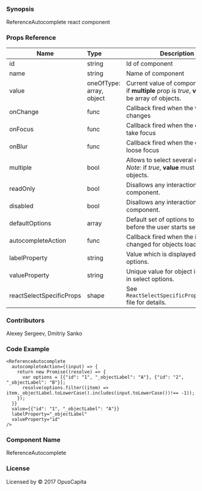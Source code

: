 ### Synopsis

ReferenceAutocomplete react component

### Props Reference

| Name                           | Type                     | Description                                                                                             |
| ------------------------------ | :----------------------  | -----------------------------------------------------------                                             |
| id                             | string                   | Id of component                                                                                         |
| name                           | string                   | Name of component                                                                                       |
| value                          | oneOfType: array, object | Current value of component. *Note*: if **multiple** prop is *true*, **value** must be array of objects. |
| onChange                       | func                     | Callback fired when the **value** changes                                                               |
| onFocus                        | func                     | Callback fired when the component take focus                                                            |
| onBlur                         | func                     | Callback fired when the component loose focus                                                           |
| multiple                       | bool                     | Allows to select several elements. *Note*: if *true*, **value** must be array of objects.               |
| readOnly                       | bool                     | Disallows any interaction with the component.                                                           |
| disabled                       | bool                     | Disallows any interaction with the component.                                                           |
| defaultOptions                 | array                    | Default set of options to show before the user starts searching.
| autocompleteAction             | func                     | Callback fired when the input text is changed for objects loading.                                      |
| labelProperty                  | string                   | Value which is displayed in select options.                                                             |
| valueProperty                  | string                   | Unique value for object identifying in select options.                                                  |
| reactSelectSpecificProps       | shape                    | See `ReactSelectSpecificProps/index.js` file for details.                                               |

### Contributors

Alexey Sergeev, Dmitriy Sanko

### Code Example

```
<ReferenceAutocomplete
  autocompleteAction={(input) => {
    return new Promise((resolve) => {
      var options = [{"id": "1", "_objectLabel": "A"}, {"id": "2", "_objectLabel": "B"}];
      resolve(options.filter((item) => item._objectLabel.toLowerCase().includes(input.toLowerCase())!== -1)); 
    }); 
  }}
  value={{"id": "1", "_objectLabel": "A"}}
  labelProperty="_objectLabel"
  valueProperty="id"
/>
```

### Component Name

ReferenceAutocomplete

### License

Licensed by © 2017 OpusCapita 

